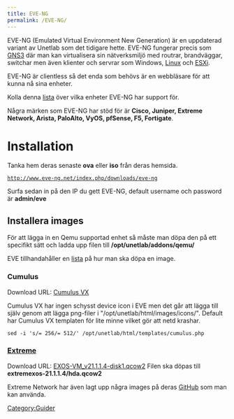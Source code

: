 ```yaml
---
title: EVE-NG
permalink: /EVE-NG/
---
```


EVE-NG (Emulated Virtual Environment New Generation) är en uppdaterad
variant av Unetlab som det tidigare hette. EVE-NG fungerar precis som
[GNS3](/GNS3 "wikilink") där man kan virtualisera sin nätverksmiljö med
routrar, brandväggar, switchar men även klienter och servrar som
Windows, [Linux](/Linux "wikilink") och [ESXi](/VMware_ESXi "wikilink").

EVE-NG är clientless så det enda som behövs är en webbläsare för att
kunna nå sina enheter.

Kolla denna
[lista](http://www.eve-ng.net/index.php/documentation/supported-images)
över vilka enheter EVE-NG har support för.

Några märken som EVE-NG har stöd för är **Cisco, Juniper, Extreme
Network, Arista, PaloAlto, VyOS, pfSense, F5, Fortigate**.

Installation
============

Tanka hem deras senaste **ova** eller **iso** från deras hemsida.

[`http://www.eve-ng.net/index.php/downloads/eve-ng`](http://www.eve-ng.net/index.php/downloads/eve-ng)

Surfa sedan in på den IP du gett EVE-NG, default username och password
är **admin/eve**

Installera images
-----------------

För att lägga in en Qemu supportad enhet så måste man döpa den på ett
specifikt sätt och ladda upp filen till **/opt/unetlab/addons/qemu/**

EVE tillhandahåller en
[lista](http://www.eve-ng.net/index.php/documentation/images-table) på
hur man ska döpa en image.

### Cumulus

Download URL: [Cumulus
VX](https://cumulusnetworks.com/products/cumulus-vx/download/)

Cumulus VX har ingen schysst device icon i EVE men det går att lägga
till själv genom att lägga png-filer i
"/opt/unetlab/html/images/icons/". Default har Cumulus VX templaten för
lite minne vilket gör att netd krashar.

`sed -i 's/= 256/= 512/' /opt/unetlab/html/templates/cumulus.php`

### [Extreme](/Network#Extreme_Networks "wikilink")

Download URL:
[EXOS-VM_v21.1.1.4-disk1.qcow2](https://stackingtool.extremenetworks.com/github/EXOS-VM_v21.1.1.4-disk1.qcow2)
Filen ska döpas till **extremexos-21.1.1.4/hda.qcow2**

Extreme Network har även lagt upp några images på deras
[GitHub](https://github.com/extremenetworks/Virtual_EXOS) som man kan
använda.

[Category:Guider](/Category:Guider "wikilink")